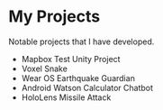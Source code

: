 # My Projects
Notable projects that I have developed.

* Mapbox Test Unity Project
* Voxel Snake
* Wear OS Earthquake Guardian
* Android Watson Calculator Chatbot  
* HoloLens Missile Attack
